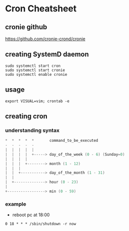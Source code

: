 # Cron Cheatsheet
## cronie github
https://github.com/cronie-crond/cronie

## creating SystemD daemon
```
sudo systemctl start cron
sudo systemctl start cronie
sudo systemctl enable cronie
```

## usage
```
export VISUAL=vim; crontab -e
```

## creating cron
### understanding syntax
```c
*  *  *  *  *       command_to_be_executed
-  -  -  -  -
|  |  |  |  |
|  |  |  |  +-----> day_of_the_week (0 - 6) (Sunday=0)
|  |  |  |
|  |  |  +--------> month (1 - 12)
|  |  |
|  |  +-----------> day_of_the_month (1 - 31)
|  |
|  +--------------> hour (0 - 23)
|
+-----------------> min (0 - 59)
```

### example
- reboot pc at 18:00
```
0 18 * * * /sbin/shutdown -r now
```

